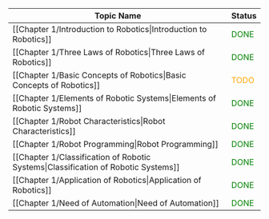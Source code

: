 

| Topic Name                                                                         | Status                                 |
| ---------------------------------------------------------------------------------- | -------------------------------------- |
| [[Chapter 1/Introduction to Robotics\|Introduction to Robotics]]                   | <font style="color:green">DONE</font>  |
| [[Chapter 1/Three Laws of Robotics\|Three Laws of Robotics]]                       | <font style="color:green">DONE</font>  |
| [[Chapter 1/Basic Concepts of Robotics\|Basic Concepts of Robotics]]               | <font style="color:orange">TODO</font> |
| [[Chapter 1/Elements of Robotic Systems\|Elements of Robotic Systems]]             | <font style="color:green">DONE</font>  |
| [[Chapter 1/Robot Characteristics\|Robot Characteristics]]                         | <font style="color:green">DONE</font>  |
| [[Chapter 1/Robot Programming\|Robot Programming]]                                 | <font style="color:green">DONE</font>  |
| [[Chapter 1/Classification of Robotic Systems\|Classification of Robotic Systems]] | <font style="color:green">DONE</font>  |
| [[Chapter 1/Application of Robotics\|Application of Robotics]]                     | <font style="color:green">DONE</font>  |
| [[Chapter 1/Need of Automation\|Need of Automation]]                               | <font style="color:green">DONE</font>  |
